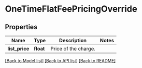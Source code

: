 # OneTimeFlatFeePricingOverride

## Properties
Name | Type | Description | Notes
------------ | ------------- | ------------- | -------------
**list_price** | **float** | Price of the charge.  | 

[[Back to Model list]](../README.md#documentation-for-models) [[Back to API list]](../README.md#documentation-for-api-endpoints) [[Back to README]](../README.md)


